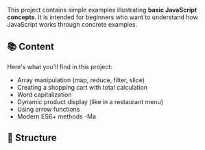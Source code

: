 
This project contains simple examples illustrating **basic JavaScript concepts**. It is intended for beginners who want to understand how JavaScript works through concrete examples.

## 📚 Content

Here's what you'll find in this project:

- Array manipulation (map, reduce, filter, slice)
- Creating a shopping cart with total calculation
- Word capitalization
- Dynamic product display (like in a restaurant menu)
- Using arrow functions
- Modern ES6+ methods
-Ma

## 📁 Structure
